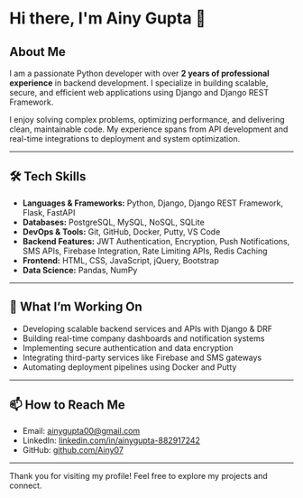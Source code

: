 # Hi there, I'm Ainy Gupta 👋

## About Me
I am a passionate Python developer with over **2 years of professional experience** in backend development. I specialize in building scalable, secure, and efficient web applications using Django and Django REST Framework.

I enjoy solving complex problems, optimizing performance, and delivering clean, maintainable code. My experience spans from API development and real-time integrations to deployment and system optimization.

---

## 🛠️ Tech Skills

- **Languages & Frameworks:** Python, Django, Django REST Framework, Flask, FastAPI  
- **Databases:** PostgreSQL, MySQL, NoSQL, SQLite  
- **DevOps & Tools:** Git, GitHub, Docker, Putty, VS Code  
- **Backend Features:** JWT Authentication, Encryption, Push Notifications, SMS APIs, Firebase Integration, Rate Limiting APIs, Redis Caching  
- **Frontend:** HTML, CSS, JavaScript, jQuery, Bootstrap  
- **Data Science:** Pandas, NumPy  

---

## 🚀 What I’m Working On
- Developing scalable backend services and APIs with Django & DRF  
- Building real-time company dashboards and notification systems  
- Implementing secure authentication and data encryption  
- Integrating third-party services like Firebase and SMS gateways  
- Automating deployment pipelines using Docker and Putty  

---

## 📫 How to Reach Me
- Email: ainygupta00@gmail.com  
- LinkedIn: [linkedin.com/in/ainygupta-882917242](https://www.linkedin.com/in/ainygupta-882917242)  
- GitHub: [github.com/Ainy07](https://github.com/Ainy07)

---

Thank you for visiting my profile! Feel free to explore my projects and connect.
